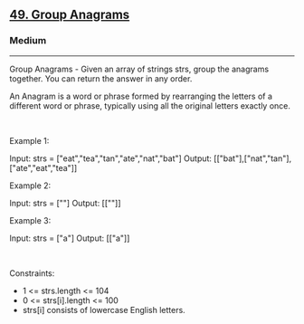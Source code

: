 <h2><a href="https://leetcode.com/problems/group-anagrams/">49. Group Anagrams</a></h2><h3>Medium</h3><hr>Group Anagrams - Given an array of strings strs, group the anagrams together. You can return the answer in any order.

An Anagram is a word or phrase formed by rearranging the letters of a different word or phrase, typically using all the original letters exactly once.

 

Example 1:

Input: strs = ["eat","tea","tan","ate","nat","bat"]
Output: [["bat"],["nat","tan"],["ate","eat","tea"]]


Example 2:

Input: strs = [""]
Output: [[""]]


Example 3:

Input: strs = ["a"]
Output: [["a"]]


 

Constraints:

 * 1 <= strs.length <= 104
 * 0 <= strs[i].length <= 100
 * strs[i] consists of lowercase English letters.